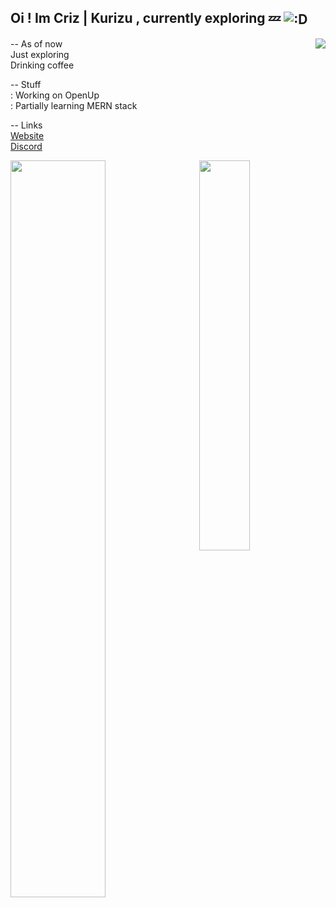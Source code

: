 Oi ! Im Criz | Kurizu , currently exploring 💤
<img align="center" src="https://media.discordapp.net/attachments/663186474933420042/917625272147275826/dance.gif" alt=":D" />
---

<a href="https://discord-cards.kurizu.repl.co/api/compact/784141856426033233?banner=https://cdn.discordapp.com/attachments/892000519814537227/1086599496231817247/1.jpg&about=Gotta%20love%20oligarchy">
  <img src="https://discord-cards.kurizu.repl.co/api/compact/784141856426033233?banner=https://cdn.discordapp.com/attachments/892000519814537227/1086599496231817247/1.jpg&about=Gotta%20love%20oligarchy" align="right" />
</a>

-- As of now <br>
Just exploring <br>
Drinking coffee <br>

-- Stuff <br>
: Working on OpenUp <br>
: Partially learning MERN stack <br>

-- Links <br>
[Website](https://kurizu.vercel.app/) <br>
[Discord](https://discord.gg/VcMPV8vc2x)

<div>
  <img src="https://github-readme-stats-git-masterrstaa-rickstaa.vercel.app/api?username=crizmo&theme=github_dark&show_icons=true&count_private=true" style="width:55%;" />
  <img src="https://github-readme-stats-git-masterrstaa-rickstaa.vercel.app/api/top-langs/?username=crizmo&layout=compact&hide=html&theme=github_dark&langs_count=8" style="width:40%;" align="right"/>
</div>

<!---
[Github Stats](https://github-readme-stats.vercel.app/api?username=crizmo&show_icons=true&theme=tokyonight)
-->
